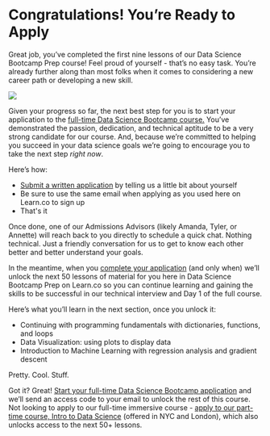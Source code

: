 
# Congratulations! You’re Ready to Apply

Great job, you’ve completed the first nine lessons of our Data Science Bootcamp Prep course! Feel proud of yourself - that’s no easy task. You’re already further along than most folks when it comes to considering a new career path or developing a new skill.


![](https://s3.amazonaws.com/learn-verified/data-science-assets/great-congratulations-GIF.gif)

Given your progress so far, the next best step for you is to start your application to the [full-time Data Science Bootcamp course.](http://go.flatironschool.com/data-science-immersive-application) You’ve demonstrated the passion, dedication, and technical aptitude to be a very strong candidate for our course. And, because we’re committed to helping you succeed in your data science goals we’re going to encourage you to take the next step *right now*.

Here’s how:
* [Submit a written application](http://go.flatironschool.com/data-science-immersive-application) by telling us a little bit about yourself
* Be sure to use the same email when applying as you used here on Learn.co to sign up
* That's it

Once done, one of our Admissions Advisors (likely Amanda, Tyler, or Annette) will reach back to you directly to schedule a quick chat. Nothing technical. Just a friendly conversation for us to get to know each other better and better understand your goals.

In the meantime, when you [complete your application](http://go.flatironschool.com/data-science-immersive-application) (and only when) we’ll unlock the next 50 lessons of material for you here in Data Science Bootcamp Prep on Learn.co so you can continue learning and gaining the skills to be successful in our technical interview and Day 1 of the full course.


Here’s what you’ll learn in the next section, once you unlock it:

* Continuing with programming fundamentals with dictionaries, functions, and loops
* Data Visualization: using plots to display data
* Introduction to Machine Learning with regression analysis and gradient descent

Pretty. Cool. Stuff.


Got it? Great! [Start your full-time Data Science Bootcamp application](http://go.flatironschool.com/data-science-immersive-application) and we’ll send an access code to your email to unlock the rest of this course. Not looking to apply to our full-time immersive course - [apply to our part-time course, Intro to Data Science](http://go.flatironschool.com/intro-to-data-science-application) (offered in NYC and London), which also unlocks access to the next 50+ lessons.
